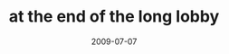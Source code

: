 ---
layout: base.njk
title : 'at the end of the long lobby' 
view_title : 'at the end of the long lobby' 
year : '2009' 
date : '2009-07-07' 
img_file : '/drawing/attheendofthelonglobby.png' 
html_file : 'attheendofthelonglobby' 
next_html : 'whydidyouleaveithoughtwewerehavingfun.html' 
year_order : '199' 
permalink : "title/{{html_file}}.html"
---